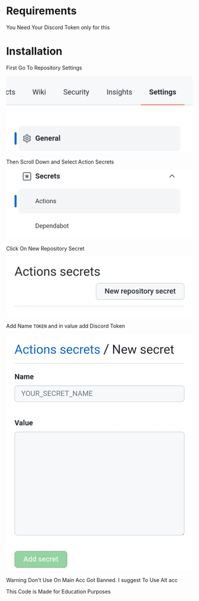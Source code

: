 # Requirements

You Need Your Discord Token only for this 

# Installation 

First Go To Repository Settings 

<img src="/img/20220203_111718.jpg"></img>

Then Scroll Down and Select Action Secrets

<img src="/img/20220203_111747.jpg"></img>

Click On New Repository Secret 

<img src="/img/20220203_111804.jpg"></img>

Add  Name ```TOKEN``` and in value add Discord Token

<img src="/img/20220203_111817.jpg"></img>

Warning Don't Use On Main Acc Got Banned. I suggest To Use Alt acc


This Code is Made for Education Purposes
